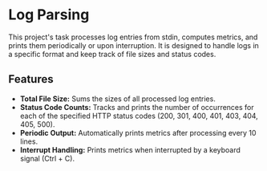 # Log Parsing

This project's task processes log entries from stdin, computes metrics, and prints them periodically or upon interruption. It is designed to handle logs in a specific format and keep track of file sizes and status codes.

## Features

- **Total File Size:** Sums the sizes of all processed log entries.
- **Status Code Counts:** Tracks and prints the number of occurrences for each of the specified HTTP status codes (200, 301, 400, 401, 403, 404, 405, 500).
- **Periodic Output:** Automatically prints metrics after processing every 10 lines.
- **Interrupt Handling:** Prints metrics when interrupted by a keyboard signal (Ctrl + C).
